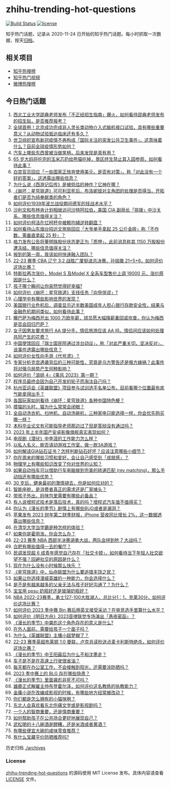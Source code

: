 # zhihu-trending-hot-questions

[![Build Status](https://github.com/justjavac/zhihu-trending-hot-questions/workflows/ci/badge.svg?branch=master)](https://github.com/justjavac/zhihu-trending-hot-questions/actions)
[![license](https://img.shields.io/github/license/justjavac/zhihu-trending-hot-questions)](https://github.com/justjavac/zhihu-trending-hot-questions/blob/master/LICENSE)

知乎热门话题，记录从 2020-11-24
日开始的知乎热门话题。每小时抓取一次数据，按天[归档](./archives)。

## 相关项目

- [知乎热搜榜](https://github.com/justjavac/zhihu-trending-top-search)
- [知乎热门视频](https://github.com/justjavac/zhihu-trending-hot-video)
- [微博热搜榜](https://github.com/justjavac/weibo-trending-hot-search)

## 今日热门话题

<!-- BEGIN -->
<!-- 最后更新时间 Sat May 06 2023 04:18:40 GMT+0800 (China Standard Time) -->

1. [西北工业大学邵典老师发布「不正经招生指南」爆火，如何看待邵典老师发布的招生贴，是否推荐报考？](https://www.zhihu.com/question/598539429)
1. [全球首例！北京成功完成非人灵长类动物介入式脑机接口试验，具有哪些重要意义？从动物试验抵达临床还有多久？](https://www.zhihu.com/question/599231157)
1. [世卫组织宣布新冠疫情不再构成「国际关注的突发公共卫生事件」，这意味着什么？目前全球疫情形势如何？](https://www.zhihu.com/question/599295788)
1. [汽车上哪些东西曾被当做笑柄，后来发现是真有用？](https://www.zhihu.com/question/598619006)
1. [65 岁大妈将吃完的玉米芯扔给熊猫吃掉，景区终生禁止其入园参观，如何看待此事？](https://www.zhihu.com/question/599176585)
1. [白宫官员回应「一些国家正放弃使用美元，是否有对策」，称「对此没有一个好的答案」，这透露出哪些信息？](https://www.zhihu.com/question/599201029)
1. [为什么说《西游记后传》是被低估的神作？它神在哪？](https://www.zhihu.com/question/542181254)
1. [《崩坏：星穹铁道》可可利亚死后，布洛妮娅对主角团的处理是否得当，开拓者们是否为纯奉献类的角色？](https://www.zhihu.com/question/598974887)
1. [如何评价1939年波兰战役期间德军的技战术水平？](https://www.zhihu.com/question/576131651)
1. [沙利文和布林肯计划相继访问沙特阿拉伯，美国 CIA 副局长「挑拨」中沙关系，哪些信息值得关注？](https://www.zhihu.com/question/599238266)
1. [如何评价柯洁在烂柯杯中被赖均辅逆转翻盘？](https://www.zhihu.com/question/599249730)
1. [如何看待山东烟台招远文旅局回应「大爷单手拿起 25 公斤金砖」称「不作数，需垂直拿起 25 秒」？](https://www.zhihu.com/question/598978881)
1. [格力发布公告将董明珠股份状态更正为「质押」，此前消息称其 1150 万股股份遭冻结，哪些信息值得关注？](https://www.zhihu.com/question/599173828)
1. [报到的第一周，我该如何快速融入团队？](https://www.zhihu.com/question/20186023)
1. [22-23 赛季 CBA 辽宁 3:2 战胜广厦挺进总决赛，孙铭徽 21+5+6，如何评价这场比赛？](https://www.zhihu.com/question/599272728)
1. [特斯拉再次涨价，Model S 及Model X 全系车型售价上调 19000 元，涨价原因是什么？](https://www.zhihu.com/question/599163298)
1. [孩子哪个瞬间让你突然觉得好幸福?](https://www.zhihu.com/question/476314541)
1. [如何评价《崩坏：星穹铁道》支线任务「向导佯谬」?](https://www.zhihu.com/question/598843674)
1. [心理学中有哪些影响世界的发现？](https://www.zhihu.com/question/596073905)
1. [美国银行业危机后，调查显示近半数美国成年人担心银行存款安全性，结果与金融危机期间类似，如何看待此事？](https://www.zhihu.com/question/599241481)
1. [曝巴萨为梅西开出 1000 万欧年薪，球员愿大幅降薪重回诺坎普，你认为梅西是否会回归巴萨？](https://www.zhihu.com/question/599151527)
1. [女子因男友要求旅行 AA 提分手，情侣旅游应该 AA 吗，情侣间应该如何处理共同产生的花费？](https://www.zhihu.com/question/598066805)
1. [中国使馆回应「瑞士国民院通过涉台动议」，称「对此严重关切，坚决反对」，该事件透露出哪些信息？](https://www.zhihu.com/question/599007445)
1. [如何评价女性向手游《代号鸢》？](https://www.zhihu.com/question/528829268)
1. [专家分析克宫遇袭背后的三种可能性，究竟是乌方警告还是俄方嫁祸？此事件将对俄乌局势产生何种影响？](https://www.zhihu.com/question/599013166)
1. [如何评价「浪姐 4」《乘风 2023》第一期？](https://www.zhihu.com/question/599180062)
1. [程序员最终会因为自己开发的轮子而淘汰自己吗？](https://www.zhihu.com/question/597098685)
1. [杭州亚运会《英雄联盟》项目参与试训选手名单公布，目前看哪个位置最有底气能拿得出手？](https://www.zhihu.com/question/599016740)
1. [各国玩家如何看待《崩坏：星穹铁道》各种中国特色梗？](https://www.zhihu.com/question/599013361)
1. [摸猫的头时，猫为什么常常会闭眼？](https://www.zhihu.com/question/39598726)
1. [全自动洗衣机、扫地机、自动洗碗机，三种家电只能选择一样，你会优先购买哪一样？](https://www.zhihu.com/question/598198642)
1. [本科毕业论文有可能指导老师那边过了但是答辩没有通过吗？](https://www.zhihu.com/question/394674498)
1. [2023 年上半年国产安卓影像旗舰真实表现如何？](https://www.zhihu.com/question/597247543)
1. [电视剧《潜伏》中李涯的工作能力怎么样？](https://www.zhihu.com/question/337519255)
1. [以私人名义，能否请动游戏工作室，做一款3A游戏？](https://www.zhihu.com/question/417408755)
1. [如何解读GIA钻石证书？怎样判断钻石好坏？应该注意哪些小细节？](https://www.zhihu.com/question/59884335)
1. [你在周末的哪些习惯和爱好，会让自己感受到「成就感」？](https://www.zhihu.com/question/594792180)
1. [物理学上有哪些知识改变了你对世界的认知？](https://www.zhihu.com/question/577483982)
1. [如果自动挡车可以借助行车电脑做到完美的转速匹配 (rev matching)，那么手动挡还有哪些优势？](https://www.zhihu.com/question/599195335)
1. [30 岁后，健身最初的激情褪去，你是如何应对的？](https://www.zhihu.com/question/597855748)
1. [智能座舱，是消费者真正的需求还是厂家噱头？](https://www.zhihu.com/question/598596788)
1. [带孩子外出，妈咪包里需要有哪些必备品？](https://www.zhihu.com/question/551097005)
1. [有人说增程式技术是落后技术，真的吗？增程式汽车值不值得买？](https://www.zhihu.com/question/598660946)
1. [你认为《漫长的季节》剧情上有哪些BUG或者是漏洞？](https://www.zhihu.com/question/598926882)
1. [苹果发布 2023 财年第二财季财报，iPhone 营收同比增长 2%，这一数据透露出哪些信息？](https://www.zhihu.com/question/599170900)
1. [在清华大学当学霸是种怎样的体验？](https://www.zhihu.com/question/38974349)
1. [如果你是霍雨浩，你会怎么办？](https://www.zhihu.com/question/454071583)
1. [22-23 赛季 NBA 西部半决赛湖勇大战，两队会拼到抢 7 大战吗？](https://www.zhihu.com/question/598795291)
1. [合肥有哪些值得一去的餐厅？](https://www.zhihu.com/question/35665594)
1. [民调发现超 6 成青年感觉自己存在「社交卡顿」，如何看待当下年轻人社交欲望不强？回避社交的原因是什么？](https://www.zhihu.com/question/599206009)
1. [现在为什么没有小时候那么快乐 ？](https://www.zhihu.com/question/598015096)
1. [《星穹铁道》中，仙舟联盟为什么要追猎丰饶之民？](https://www.zhihu.com/question/598928264)
1. [如果让你选择漫威英雄的一种能力，你会选择什么？](https://www.zhihu.com/question/596573138)
1. [是不是有越来越多的父亲无法与孩子好好沟通了？为什么？](https://www.zhihu.com/question/308691829)
1. [宝宝用 ppsu 奶瓶好还是玻璃奶瓶好？](https://www.zhihu.com/question/440420625)
1. [NBA 2022-23赛季，勇士127-100大胜湖人，总比分1：1，克莱30分，如何评价这场比赛？](https://www.zhihu.com/question/599180315)
1. [如何评价 2023 季中赛 Bin 赛后用英文接受采访？在电竞选手里算什么水平？](https://www.zhihu.com/question/599000964)
1. [如何评价《明日方舟》2023音律联觉专场演出「愚夜密函」？](https://www.zhihu.com/question/598705374)
1. [《漫长的季节》中龚彪这个角色存在的意义是什么?](https://www.zhihu.com/question/598724606)
1. [在外人面前，需要给孩子一个面子吗？](https://www.zhihu.com/question/598572702)
1. [为什么《英雄联盟》主播小超梦糊了？](https://www.zhihu.com/question/598247212)
1. [22-23 赛季英超布莱顿 1:0 曼联，卢克肖读秒送点麦卡利斯特绝杀，如何评价这场比赛？](https://www.zhihu.com/question/599127811)
1. [《漫长的季节》中王阳最后为什么不和沈墨走？](https://www.zhihu.com/question/599089121)
1. [车子是不是在高速上行驶很省油？](https://www.zhihu.com/question/593960934)
1. [每天都在办公室工作，不会接触到阳光，还需要涂防晒吗？](https://www.zhihu.com/question/590781339)
1. [2023 季中赛上的 BLG 存在哪些隐患？](https://www.zhihu.com/question/599106685)
1. [《漫长的季节》里面龚彪非死不可吗？](https://www.zhihu.com/question/598721328)
1. [雄鹿正式解雇主帅布登霍尔泽，如何评价这名教练的执教能力？](https://www.zhihu.com/question/599152614)
1. [金庸小说在改编成影视的时候，有哪些地方经常被改动？](https://www.zhihu.com/question/589557922)
1. [你们都是怎么拥有的小猫咪啊？](https://www.zhihu.com/question/439341620)
1. [东北人会喜欢看东北伤痛文学或是影视剧吗？](https://www.zhihu.com/question/598926468)
1. [一个人的智商重要，还是情商重要？](https://www.zhihu.com/question/598248246)
1. [如何帮助孩子在公共场合更好地展现自己？](https://www.zhihu.com/question/596729774)
1. [武松喝的十八碗酒是醪糟，还是米酒或者黄酒？](https://www.zhihu.com/question/358481344)
1. [有哪些便宜大碗的咸味零食推荐？](https://www.zhihu.com/question/596886744)
1. [有什么宝藏平价防晒推荐吗?](https://www.zhihu.com/question/596675902)

<!-- END -->

历史归档 [./archives](./archives)

### License

[zhihu-trending-hot-questions](https://github.com/justjavac/zhihu-trending-hot-questions)
的源码使用 MIT License 发布。具体内容请查看 [LICENSE](./LICENSE) 文件。
